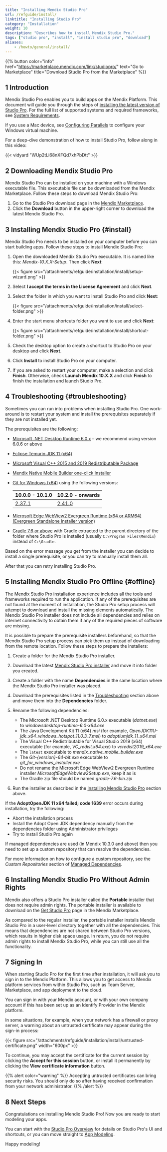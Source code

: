 ```yaml
---
title: "Installing Mendix Studio Pro"
url: /refguide/install/
linktitle: "Installing Studio Pro"
category: "Installation"
weight: 10
description: "Describes how to install Mendix Studio Pro."
tags: ["studio pro", "install", "install studio pro", "download"]
aliases:
    - /howto/general/install/
---
```


{{% button color="info" href="https://marketplace.mendix.com/link/studiopro/" text="Go to Marketplace" title="Download Studio Pro from the Marketplace" %}}

## 1 Introduction

Mendix Studio Pro enables you to build apps on the Mendix Platform. This document will guide you through the steps of [installing the latest version of Studio Pro](https://marketplace.mendix.com/link/studiopro/). For the full list of supported systems and required frameworks, see [System Requirements](/refguide/system-requirements/). 

If you use a Mac device, see [Configuring Parallels](/refguide/using-mendix-studio-pro-on-a-mac/) to configure your Windows virtual machine. 

For a deep-dive demonstration of how to install Studio Pro, follow along in this video:

{{< vidyard "WUp2tLi68nXFQd7xhPbDtt" >}}

## 2 Downloading Mendix Studio Pro

Mendix Studio Pro can be installed on your machine with a Windows executable file. This executable file can be downloaded from the Mendix Marketplace. Follow these steps to download Mendix Studio Pro:

1. Go to the Studio Pro download page in the [Mendix Marketplace](https://marketplace.mendix.com/link/studiopro/).
2. Click the **Download** button in the upper-right corner to download the latest Mendix Studio Pro.

## 3 Installing Mendix Studio Pro {#install}

Mendix Studio Pro needs to be installed on your computer before you can start building apps. Follow these steps to install Mendix Studio Pro:

1. Open the downloaded Mendix Studio Pro executable. It is named like this: *Mendix-10.X.X-Setup*. Then click **Next**:

    {{< figure src="/attachments/refguide/installation/install/setup-wizard.png"  >}}

2. Select **I accept the terms in the License Agreement** and click **Next**.

3. Select the folder in which you want to install Studio Pro and click **Next**:

    {{< figure src="/attachments/refguide/installation/install/select-folder.png"   >}}

4. Enter the start menu shortcuts folder you want to use and click **Next**:

    {{< figure src="/attachments/refguide/installation/install/shortcut-folder.png"  >}}

5. Check the desktop option to create a shortcut to Studio Pro on your desktop and click **Next**.
6. Click **Install** to install Studio Pro on your computer.

7. If you are asked to restart your computer, make a selection and click **Finish**. Otherwise, check **Launch Mendix 10.X.X** and click **Finish** to finish the installation and launch Studio Pro.

## 4 Troubleshooting {#troubleshooting}

Sometimes you can run into problems when installing Studio Pro. One work-around is to restart your system and install the prerequisites separately if they are not installed yet. 

The prerequisites are the following:

* [Microsoft .NET Desktop Runtime 6.0.x](https://dotnet.microsoft.com/en-us/download/dotnet/6.0) – we recommend using version 6.0.6 or above
* [Eclipse Temurin JDK 11 (x64)](https://github.com/adoptium/temurin11-binaries/releases)
* [Microsoft Visual C++ 2015 and 2019 Redistributable Package](https://aka.ms/vs/16/release/vc_redist.x64.exe)
* [Mendix Native Mobile Builder one-click Installer](https://appdev-mx-cdn.s3.amazonaws.com/native-builders/latest.exe)
* [Git for Windows (x64)](https://git-scm.com/download/win) using the following versions:

    | 10.0.0 - 10.1.0 | 10.2.0 - onwards | 
    | --- | --- |
    | [2.37.1](https://github.com/git-for-windows/git/releases/tag/v2.37.1.windows.1) | [2.41.0](https://github.com/git-for-windows/git/releases/tag/v2.41.0.windows.3) |
    
* [Microsoft Edge WebView2 Evergreen Runtime (x64 or ARM64) (Evergreen Standalone Installer version)](https://developer.microsoft.com/en-us/microsoft-edge/webview2/)
* [Gradle 7.6 or above](https://gradle.org/install/#manually) with Gradle extracted to the parent directory of the folder where Studio Pro is installed (usually `C:\Program Files\Mendix`) instead of `C:\Gradle`.

Based on the error message you get from the installer you can decide to install a single prerequisite, or you can try to manually install them all.

After that you can retry installing Studio Pro.

## 5 Installing Mendix Studio Pro Offline {#offline}

The Mendix Studio Pro installation experience includes all the tools and frameworks required to run the application. If any of the prerequisites are not found at the moment of installation, the Studio Pro setup process will attempt to download and install the missing elements automatically. The Mendix Studio Pro installer does not include all dependencies and relies on internet connectivity to obtain them if any of the required pieces of software are missing. 

It is possible to prepare the prerequisite installers beforehand, so that the Mendix Studio Pro setup process can pick them up instead of downloading from the remote location. Follow these steps to prepare the installers:

1. Create a folder for the Mendix Studio Pro installer.
2. Download the latest [Mendix Studio Pro installer](https://marketplace.mendix.com/link/studiopro/) and move it into folder you created.
3. Create a folder with the name **Dependencies** in the same location where the Mendix Studio Pro installer was placed.
4. Download the prerequisites listed in the [Troubleshooting](#troubleshooting) section above and move them into the **Dependencies** folder.
5. Rename the following dependencies:
    * The Microsoft .NET Desktop Runtime 6.0.x executable (*dotnet.exe*) to *windowsdesktop-runtime-6.0-x64.exe*
    * The Java Development Kit 11 (x64) *msi* (for example, *OpenJDK11U-jdk_x64_windows_hotspot_11.0.3_7.msi*) to *adoptiumjdk_11_x64.msi*
    * The Visual C++ Redistributable for Visual Studio 2019 (x64) executable (for example, *VC_redist.x64.exe*) to *vcredist2019_x64.exe*
    * The `latest` executable to *mendix_native_mobile_builder.exe*
    * The *Git-{version}-64-bit.exe* executable to *git_for_windows_installer.exe*
    * Do not rename the Microsoft Edge WebView2 Evergreen Runtime installer *MicrosoftEdgeWebview2Setup.exe*, keep it as is
    * The Gradle zip file should be named *gradle-7.6-bin.zip*

6. Run the installer as described in the [Installing Mendix Studio Pro](#install) section above.

If the **AdoptOpenJDK 11 x64 failed; code 1639** error occurs during installation, try the following:

* Abort the installation process
* Install the Adopt Open JDK dependency manually from the dependencies folder using Administrator privileges
* Try to install Studio Pro again

If managed dependencies are used (in Mendix 10.3.0 and above) then you need to set up a custom repository that can resolve the dependencies.

For more information on how to configure a custom repository, see the *Custom Repositories* section of [Managed Dependencies](/refguide/managed-dependencies/#custom-repos).

## 6 Installing Mendix Studio Pro Without Admin Rights

Mendix also offers a Studio Pro installer called the **Portable** installer that does not require admin rights. The portable installer is available to download on the [Get Studio Pro](https://marketplace.mendix.com/link/studiopro/) page in the Mendix Marketplace. 

As compared to the regular installer, the portable installer installs Mendix Studio Pro in a user-level directory together with all the dependencies. This means that dependencies are not shared between Studio Pro versions, which results in higher disk space usage. In return, you do not require admin rights to install Mendix Studio Pro, while you can still use all the functionality.

## 7 Signing In

When starting Studio Pro for the first time after installation, it will ask you to sign in to the Mendix Platform. This allows you to get access to Mendix platform services from within Studio Pro, such as Team Server, Marketplace, and app deployment to the cloud.

You can sign in with your Mendix account, or with your own company account if this has been set up as an Identify Provider in the Mendix platform.

In some situations, for example, when your network has a firewall or proxy server, a warning about an untrusted certificate may appear during the sign-in process:

{{< figure src="/attachments/refguide/installation/install/untrusted-certificate.png" width="600px" >}}

To continue, you may accept the certificate for the current session by clicking the **Accept for this session** button, or install it permanently by clicking the **View certificate information** button. 

{{% alert color="warning" %}}
Accepting untrusted certificates can bring security risks. You should only do so after having received confirmation from your network administrator.
{{% /alert %}}

## 8 Next Steps

Congratulations on installing Mendix Studio Pro! Now you are ready to start modeling your apps. 

You can start with the [Studio Pro Overview](/refguide/studio-pro-overview/) for details on Studio Pro's UI and shortcuts, or you can move straight to [App Modeling](/refguide/modeling/).

Happy modeling!
